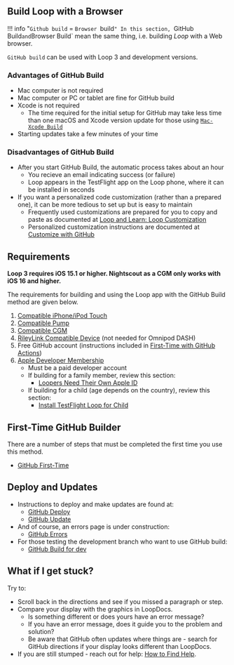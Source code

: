 ## Build Loop with a Browser
!!! info "`Github build` = `Browser `build`"
    In this section, `GitHub Build` and `Browser Build` mean the same thing, i.e. building *Loop* with a Web browser.

`GitHub build` can be used with Loop 3 and development versions.

### Advantages of GitHub Build

* Mac computer is not required
* Mac computer or PC or tablet are fine for GitHub build
* Xcode is not required
    * The time required for the initial setup for GitHub may take less time than one macOS and Xcode version update for those using [`Mac-Xcode Build`](../build/overview.md)
* Starting updates take a few minutes of your time

### Disadvantages of GitHub Build

* After you start GitHub Build, the automatic process takes about an hour
    * You recieve an email indicating success (or failure)
    * Loop appears in the TestFlight app on the Loop phone, where it can be installed in seconds
* If you want a personalized code customization (rather than a prepared one), it can be more tedious to set up but is easy to maintain
    * Frequently used customizations are prepared for you to copy and paste as documented at [Loop and Learn: Loop Customization](https://www.loopandlearn.org/custom-code#prepared-custom-list)
    * Personalized customization instructions are documented at [Customize with GitHub](../gh-actions/gh-customize.md)

## Requirements

**Loop 3 requires iOS 15.1 or higher. Nightscout as a CGM only works with iOS 16 and higher.**

The requirements for building and using the Loop app with the GitHub Build method are given below.

1. [Compatible iPhone/iPod Touch](../build/step2.md)
1. [Compatible Pump](../build/step3.md)
1. [Compatible CGM](../build/step4.md)
1. [RileyLink Compatible Device](../build/step5.md) (not needed for Omnipod DASH)
1. Free GitHub account (instructions included in [First-Time with GitHub Actions](../gh-actions/gh-first-time.md))
1. [Apple Developer Membership](../build/step6.md)
    * Must be a paid developer account
    * If building for a family member, review this section:
        * [Loopers Need Their Own Apple ID](../build/step6.md#loopers-need-their-own-apple-id)
    * If building for a child (age depends on the country), review this section:
        * [Install TestFlight Loop for Child](../gh-actions/gh-deploy.md#install-testflight-loop-for-child)

## First-Time GitHub Builder

There are a number of steps that must be completed the first time you use this method.

* [GitHub First-Time](../gh-actions/gh-first-time.md)

## Deploy and Updates

* Instructions to deploy and make updates are found at:
    * [GitHub Deploy](../gh-actions/gh-deploy.md)
    * [GitHub Update](../gh-actions/gh-update.md)
* And of course, an errors page is under construction:
    * [GitHub Errors](../gh-actions/gh-errors.md)
* For those testing the development branch who want to use GitHub build:
    * [GitHub Build for dev](../gh-actions/gh-update.md#github-build-for-dev)

## What if I get stuck?

Try to:

* Scroll back in the directions and see if you missed a paragraph or step.
* Compare your display with the graphics in LoopDocs.
    * Is something different or does yours have an error message?
    * If you have an error message, does it guide you to the problem and solution?
    * Be aware that GitHub often updates where things are - search for GitHub directions if your display looks different than LoopDocs.
* If you are still stumped - reach out for help: [How to Find Help](../intro/loopdocs-how-to.md#how-to-find-help).

